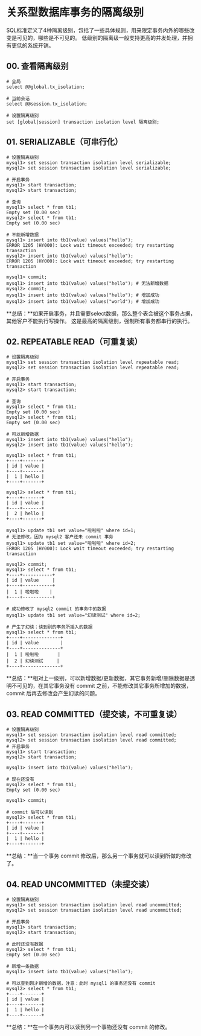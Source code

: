 # 关系型数据库事务的隔离级别

SQL标准定义了4种隔离级别，包括了一些具体规则，用来限定事务内外的哪些改变是可见的，哪些是不可见的。 低级别的隔离级一般支持更高的并发处理，并拥有更低的系统开销。



## 00. 查看隔离级别

```mysql
# 全局
select @@global.tx_isolation;

# 当前会话
select @@session.tx_isolation;

# 设置隔离级别
set [global|session] transaction isolation level 隔离级别;
```



## 01. SERIALIZABLE（可串行化）

```mysql
# 设置隔离级别
mysql1> set session transaction isolation level serializable;
mysql2> set session transaction isolation level serializable;

# 开启事务
mysql1> start transaction;
mysql2> start transaction;

# 查询
mysql1> select * from tb1;
Empty set (0.00 sec)
mysql2> select * from tb1;
Empty set (0.00 sec)

# 不能新增数据
mysql1> insert into tb1(value) values("hello");
ERROR 1205 (HY000): Lock wait timeout exceeded; try restarting transaction
mysql2> insert into tb1(value) values("hello");
ERROR 1205 (HY000): Lock wait timeout exceeded; try restarting transaction

mysql1> commit;
mysql1> insert into tb1(value) values("hello"); # 无法新增数据
mysql2> commit;
mysql1> insert into tb1(value) values("hello"); # 增加成功
mysql2> insert into tb1(value) values("world"); # 增加成功
```

**总结：**如果开启事务，并且需要select数据，那么整个表会被这个事务占据，其他客户不能执行写操作。 这是最高的隔离级别，强制所有事务都串行的执行。



## 02. REPEATABLE READ（可重复读）

```mysql
# 设置隔离级别
mysql1> set session transaction isolation level repeatable read;
mysql2> set session transaction isolation level repeatable read;

# 开启事务
mysql1> start transaction;
mysql2> start transaction;

# 查询
mysql1> select * from tb1;
Empty set (0.00 sec)
mysql2> select * from tb1;
Empty set (0.00 sec)

# 可以新增数据
mysql1> insert into tb1(value) values("hello");
mysql2> insert into tb1(value) values("hello");

mysql1> select * from tb1;
+----+-------+
| id | value |
+----+-------+
|  1 | hello |
+----+-------+

mysql2> select * from tb1;
+----+-------+
| id | value |
+----+-------+
|  2 | hello |
+----+-------+

mysql1> update tb1 set value="啦啦啦" where id=1;
# 无法修改，因为 mysql2 客户还未 commit 事务
mysql1> update tb1 set value="啦啦啦" where id=2;
ERROR 1205 (HY000): Lock wait timeout exceeded; try restarting transaction

mysql2> commit;
mysql1> select * from tb1;
+----+-----------+
| id | value     |
+----+-----------+
|  1 | 啦啦啦    |
+----+-----------+

# 成功修改了 mysql2 commit 的事务中的数据
mysql1> update tb1 set value="幻读测试" where id=2;

# 产生了幻读：读到别的事务所插入的数据
mysql1> select * from tb1;
+----+--------------+
| id | value        |
+----+--------------+
|  1 | 啦啦啦       |
|  2 | 幻读测试     |
+----+--------------+
```

**总结：**相对上一级别，可以新增数据/更新数据，其它事务新增/删除数据是透明不可见的，在其它事务没有 commit 之前，不能修改其它事务所增加的数据，commit 后再去修改会产生幻读的问题。



## 03. READ COMMITTED（提交读，不可重复读）

```mysql
# 设置隔离级别
mysql1> set session transaction isolation level read committed;
mysql2> set session transaction isolation level read committed;
# 开启事务
mysql1> start transaction;
mysql2> start transaction;

mysql1> insert into tb1(value) values("hello");

# 现在还没有
mysql2> select * from tb1;
Empty set (0.00 sec)

mysql1> commit;

# commit 后可以读到
mysql2> select * from tb1;
+----+-------+
| id | value |
+----+-------+
|  1 | hello |
+----+-------+
```

**总结：**当一个事务 commit 修改后，那么另一个事务就可以读到所做的修改了。



## 04. READ UNCOMMITTED（未提交读）

```mysql
# 设置隔离级别
mysql1> set session transaction isolation level read uncommitted;
mysql2> set session transaction isolation level read uncommitted;

# 开启事务
mysql1> start transaction;
mysql2> start transaction;

# 此时还没有数据
mysql2> select * from tb1;
Empty set (0.00 sec)

# 新增一条数据
mysql1> insert into tb1(value) values("hello");

# 可以查到刚才新增的数据，注意：此时 mysql1 的事务还没有 commit
mysql2> select * from tb1;
+----+-------+
| id | value |
+----+-------+
|  1 | hello |
+----+-------+
```

**总结：**在一个事务内可以读到另一个事物还没有 commit 的修改。